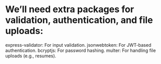 # We’ll need extra packages for validation, authentication, and file uploads:
express-validator: For input validation.
jsonwebtoken: For JWT-based authentication.
bcryptjs: For password hashing.
multer: For handling file uploads (e.g., resumes).